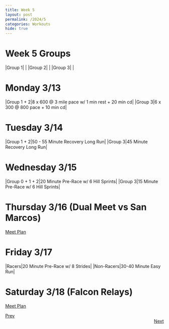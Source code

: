 ```yaml
---
title: Week 5
layout: post
permalink: /2024/5
categories: Workouts
hide: true
---
```



# Week 5 Groups

|Group 1| |
|Group 2| |
|Group 3| |

# Monday 3/13 

|Group 1 + 2|8 x 600 @ 3 mile pace w/ 1 min rest +  20 min cd|
|Group 3|6 x 300 @ 800 pace + 10 min cd|

# Tuesday 3/14

|Group 1 + 2|50 - 55 Minute Recovery Long Run|
|Group 3|45 Minute Recovery Long Run|

# Wednesday 3/15

|Group 0 + 1 + 2|20 Minute Pre-Race w/ 6 Hill Sprints|
|Group 3|15 Minute Pre-Race w/ 6 Hill Sprints|

# Thursday 3/16 (Dual Meet vs San Marcos)

[Meet Plan]({{site.baseurl}}/2024/SM)

# Friday 3/17

|Racers|20 Minute Pre-Race w/ 8 Strides|
|Non-Racers|30-40 Minute Easy Run|

# Saturday 3/18 (Falcon Relays)

[Meet Plan]({{site.baseurl}}/2024/FR)

<div style="text-align: left"> <a href="{{site.baseurl}}/2024/4">Prev</a></div> 
<div style="text-align: right"> <a href="{{site.baseurl}}/2024/6">Next</a></div>

